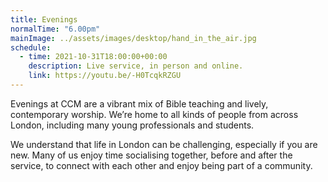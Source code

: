 ```yaml
---
title: Evenings
normalTime: "6.00pm"
mainImage: ../assets/images/desktop/hand_in_the_air.jpg
schedule:             
  - time: 2021-10-31T18:00:00+00:00
    description: Live service, in person and online.
    link: https://youtu.be/-H0TcqkRZGU
---
```

Evenings at CCM are a vibrant mix of Bible teaching and lively, contemporary worship. We’re home to all kinds of people from across London, including many young professionals and students.

We understand that life in London can be challenging, especially if you are new. Many of us enjoy time socialising together, before and after the service, to connect with each other and enjoy being part of a community.
